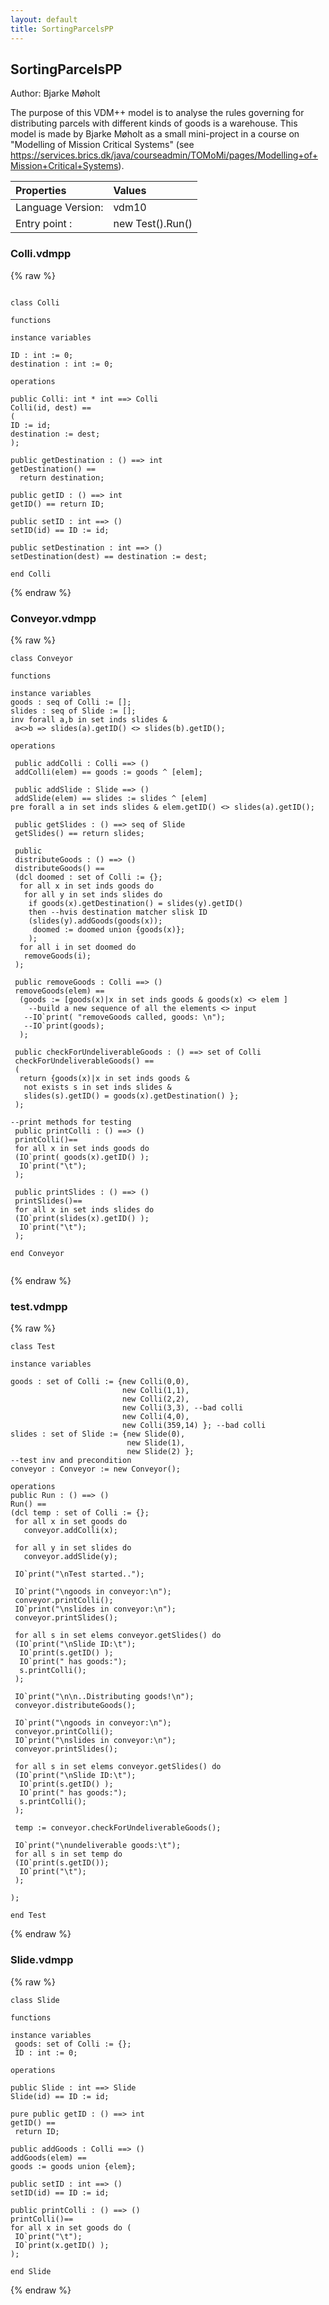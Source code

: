 ```yaml
---
layout: default
title: SortingParcelsPP
---
```


## SortingParcelsPP
Author: Bjarke Møholt


The purpose of this VDM++ model is to analyse the rules governing for
distributing parcels with different kinds of goods is a
warehouse. This model is made by Bjarke Møholt as a small mini-project
in a course on "Modelling of Mission Critical Systems" (see
https://services.brics.dk/java/courseadmin/TOMoMi/pages/Modelling+of+Mission+Critical+Systems).


| Properties | Values          |
| :------------ | :---------- |
|Language Version:| vdm10|
|Entry point     :| new Test().Run()|


### Colli.vdmpp

{% raw %}
~~~

class Colli

functions

instance variables

ID : int := 0;
destination : int := 0;

operations

public Colli: int * int ==> Colli
Colli(id, dest) ==
(
ID := id;
destination := dest;
);

public getDestination : () ==> int
getDestination() ==
  return destination;

public getID : () ==> int
getID() == return ID;

public setID : int ==> ()
setID(id) == ID := id;

public setDestination : int ==> ()
setDestination(dest) == destination := dest;

end Colli
~~~
{% endraw %}

### Conveyor.vdmpp

{% raw %}
~~~
class Conveyor
 
functions

instance variables
goods : seq of Colli := [];
slides : seq of Slide := [];
inv forall a,b in set inds slides & 
 a<>b => slides(a).getID() <> slides(b).getID();

operations

 public addColli : Colli ==> ()
 addColli(elem) == goods := goods ^ [elem];

 public addSlide : Slide ==> ()
 addSlide(elem) == slides := slides ^ [elem]
pre forall a in set inds slides & elem.getID() <> slides(a).getID();

 public getSlides : () ==> seq of Slide
 getSlides() == return slides;

 public
 distributeGoods : () ==> ()
 distributeGoods() ==
 (dcl doomed : set of Colli := {};
  for all x in set inds goods do 
   for all y in set inds slides do 
    if goods(x).getDestination() = slides(y).getID() 
    then --hvis destination matcher slisk ID
    (slides(y).addGoods(goods(x));
     doomed := doomed union {goods(x)};
    );
  for all i in set doomed do 
   removeGoods(i);
 );

 public removeGoods : Colli ==> ()
 removeGoods(elem) ==
  (goods := [goods(x)|x in set inds goods & goods(x) <> elem ]
    --build a new sequence of all the elements <> input
   --IO`print( "removeGoods called, goods: \n");
   --IO`print(goods);
  );

 public checkForUndeliverableGoods : () ==> set of Colli
 checkForUndeliverableGoods() ==
 (
  return {goods(x)|x in set inds goods & 
   not exists s in set inds slides &
   slides(s).getID() = goods(x).getDestination() };
 );

--print methods for testing
 public printColli : () ==> ()
 printColli()==
 for all x in set inds goods do
 (IO`print( goods(x).getID() );
  IO`print("\t");
 );

 public printSlides : () ==> ()
 printSlides()==
 for all x in set inds slides do
 (IO`print(slides(x).getID() );
  IO`print("\t");
 );

end Conveyor
  
~~~
{% endraw %}

### test.vdmpp

{% raw %}
~~~
class Test

instance variables

goods : set of Colli := {new Colli(0,0),
                         new Colli(1,1),
                         new Colli(2,2),
                         new Colli(3,3), --bad colli
                         new Colli(4,0),
                         new Colli(359,14) }; --bad colli
slides : set of Slide := {new Slide(0),
                          new Slide(1),
                          new Slide(2) };
--test inv and precondition
conveyor : Conveyor := new Conveyor();

operations
public Run : () ==> ()
Run() ==
(dcl temp : set of Colli := {};
 for all x in set goods do
   conveyor.addColli(x);

 for all y in set slides do
   conveyor.addSlide(y);

 IO`print("\nTest started..");

 IO`print("\ngoods in conveyor:\n");
 conveyor.printColli();
 IO`print("\nslides in conveyor:\n");
 conveyor.printSlides();

 for all s in set elems conveyor.getSlides() do
 (IO`print("\nSlide ID:\t");
  IO`print(s.getID() );
  IO`print(" has goods:");
  s.printColli();
 );

 IO`print("\n\n..Distributing goods!\n");
 conveyor.distributeGoods();

 IO`print("\ngoods in conveyor:\n");
 conveyor.printColli();
 IO`print("\nslides in conveyor:\n");
 conveyor.printSlides();

 for all s in set elems conveyor.getSlides() do
 (IO`print("\nSlide ID:\t");
  IO`print(s.getID() );
  IO`print(" has goods:");
  s.printColli();
 );

 temp := conveyor.checkForUndeliverableGoods();

 IO`print("\nundeliverable goods:\t");
 for all s in set temp do
 (IO`print(s.getID());
  IO`print("\t");
 );

);

end Test
~~~
{% endraw %}

### Slide.vdmpp

{% raw %}
~~~
class Slide

functions

instance variables
 goods: set of Colli := {};
 ID : int := 0;

operations

public Slide : int ==> Slide
Slide(id) == ID := id;

pure public getID : () ==> int
getID() ==
 return ID;

public addGoods : Colli ==> ()
addGoods(elem) ==
goods := goods union {elem};

public setID : int ==> ()
setID(id) == ID := id;

public printColli : () ==> ()
printColli()==
for all x in set goods do (
 IO`print("\t");
 IO`print(x.getID() );
);

end Slide
~~~
{% endraw %}


